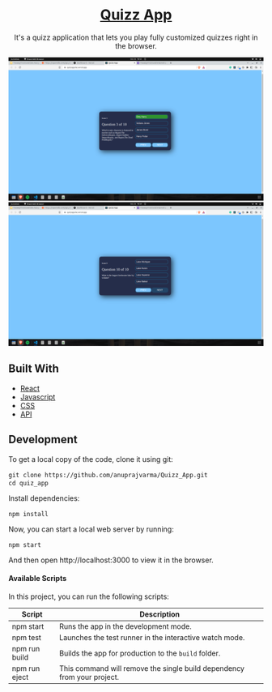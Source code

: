 <h1 align="center">
   <a href="https://github.com/anuprajvarma/Quizz_App">
      Quizz App
   </a>
</h1>

<p align="center">
    It's a quizz application that lets you play fully customized quizzes right in the browser.
</p>

<img src="Images/image1.png" width="700px">
<img src="Images/image2.png" width="700px">

## Built With

- [React](https://reactjs.org/)
- [Javascript](https://www.w3schools.com/js/)
- [CSS](https://www.w3schools.com/css/)
- [API](https://opentdb.com/api.php?amount=10)

## Development

To get a local copy of the code, clone it using git:

```
git clone https://github.com/anuprajvarma/Quizz_App.git
cd quiz_app
```

Install dependencies:

```
npm install
```

Now, you can start a local web server by running:

```
npm start
```

And then open http://localhost:3000 to view it in the browser.

#### Available Scripts

In this project, you can run the following scripts:

| Script        | Description                                                             |
| ------------- | ----------------------------------------------------------------------- |
| npm start     | Runs the app in the development mode.                                   |
| npm test      | Launches the test runner in the interactive watch mode.                 |
| npm run build | Builds the app for production to the `build` folder.                    |
| npm run eject | This command will remove the single build dependency from your project. |
